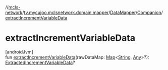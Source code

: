 //[mcls-network](../../../../index.md)/[tv.mycujoo.mclsnetwork.domain.mapper](../../index.md)/[DataMapper](../index.md)/[Companion](index.md)/[extractIncrementVariableData](extract-increment-variable-data.md)

# extractIncrementVariableData

[androidJvm]\
fun [extractIncrementVariableData](extract-increment-variable-data.md)(rawDataMap: [Map](https://kotlinlang.org/api/latest/jvm/stdlib/kotlin.collections/-map/index.html)&lt;[String](https://kotlinlang.org/api/latest/jvm/stdlib/kotlin/-string/index.html), [Any](https://kotlinlang.org/api/latest/jvm/stdlib/kotlin/-any/index.html)&gt;?): [ExtractedIncrementVariableData](../../../tv.mycujoo.mclsnetwork.domain.entity/-extracted-increment-variable-data/index.md)?
